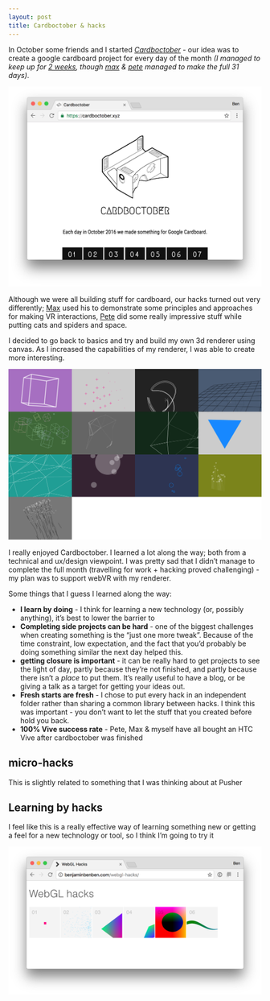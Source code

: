 ```yaml
---
layout: post
title: Cardboctober & hacks
---
```


In October some friends and I started [_Cardboctober_][cardboctober] - our idea was to create a google cardboard project for every day of the month _(I managed to keep up for [2 weeks][repo], though [max][max] & [pete][pete] managed to make the full 31 days)_.

[![cardboctober.xyz](/img/cardboctober-xyz.png)][cardboctober]

Although we were all building stuff for cardboard, our hacks turned out very differently;  [Max][max] used his to demonstrate some principles and approaches for making VR interactions, [Pete][pete] did some really impressive stuff while putting cats and spiders and space.

I decided to go back to basics and try and build my own 3d renderer using canvas. As I increased the capabilities of my renderer, I was able to create more interesting.

[![cardboctober.xyz](/img/cardboctober-me.png)][cardboctober-me]

I really enjoyed Cardboctober.  I learned a lot along the way; both from a technical and ux/design viewpoint.  I was pretty sad that I didn’t manage to complete the full month (travelling for work + hacking proved challenging) - my plan was to support webVR with my renderer.

Some things that I guess I learned along the way:

* **I learn by doing** - I think for learning a new technology (or, possibly anything), it’s best to lower the barrier to
* **Completing side projects can be hard** - one of the biggest challenges when creating something is the “just one more tweak”. Because of the time constraint, low expectation, and the fact that you’d probably be doing something similar the next day helped this.
* **getting closure is important** - it can be really hard to get projects to see the light of day, partly because they’re not finished, and partly because there isn’t a _place_ to put them. It’s really useful to have a blog, or be giving a talk as a target for getting your ideas out.
* **Fresh starts are fresh** - I chose to put every hack in an independent folder rather than sharing a common library between hacks. I think this was important - you don’t want to let the stuff that you created before hold you back.
* **100% Vive success rate** - Pete, Max & myself have all bought an HTC Vive after cardboctober was finished


## micro-hacks

This is slightly related to something that I was thinking about at Pusher

## Learning by hacks

I feel like this is a really effective way of learning something new or getting a feel for a new technology or tool, so I think I’m going to try it


[![webgl hacks](/img/webgl-hacks.png)][webgl]



[cardboctober]: https://cardboctober.xyz
[cardboctober-me]: https://cardboctober.xyz/ben
[repo]: https://github.com/cardboctober/ben
[max]: https://twitter.com/omgmog
[pete]: https://twitter.com/peterjwest
[ben]: https://twitter.com/binhums
[al]: https://twitter.com/alpower/status/784751092739534848
[webgl]: http://benjaminbenben.com/webgl-hacks/
